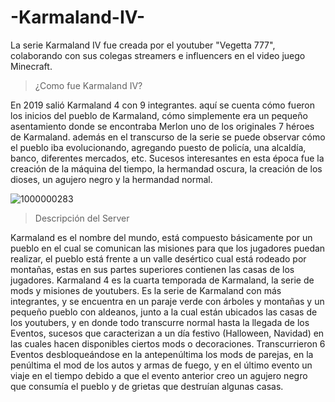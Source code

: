 # -Karmaland-IV-
La serie Karmaland IV fue creada por el youtuber "Vegetta 777", colaborando con sus colegas streamers e influencers en el video juego Minecraft. 
> ¿Como fue Karmaland IV? 

En 2019 salió Karmaland 4 con 9 integrantes. aquí se cuenta cómo fueron los inicios del pueblo de Karmaland, cómo simplemente era un pequeño asentamiento donde se encontraba Merlon uno de los originales 7 héroes de Karmaland. además en el transcurso de la serie se puede observar cómo el pueblo iba evolucionando, agregando puesto de policía, una alcaldía, banco, diferentes mercados, etc. Sucesos interesantes en esta época fue la creación de la máquina del tiempo, la hermandad oscura, la creación de los dioses, un agujero negro y la hermandad normal.

![1000000283](https://github.com/user-attachments/assets/1b22c8bb-188c-46ec-ba1c-b7815a072dfe)
> Descripción del Server


Karmaland es el nombre del mundo, está compuesto básicamente por un pueblo en el cual se comunican las misiones para que los jugadores puedan realizar, el pueblo está frente a un valle desértico cual está rodeado por montañas, estas en sus partes superiores contienen las casas de los jugadores. 
Karmaland 4 es la cuarta temporada de Karmaland, la serie de mods y misiones de youtubers. Es la serie de Karmaland con más integrantes, y se encuentra en un paraje verde con árboles y montañas y un pequeño pueblo con aldeanos, junto a la cual están ubicados las casas de los youtubers, y en donde todo transcurre normal hasta la llegada de los Eventos, sucesos que caracterizan a un día festivo (Halloween, Navidad) en
las cuales hacen disponibles ciertos mods o decoraciones. Transcurrieron 6 Eventos desbloqueándose en la antepenúltima los mods de parejas, en la penúltima el mod de los autos y armas de fuego, y en el último evento un viaje en el tiempo debido a que el evento anterior creo un agujero negro que consumía el pueblo y de grietas que destruían algunas casas.
